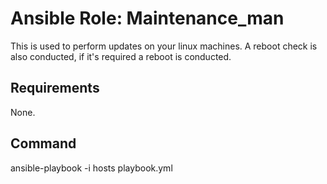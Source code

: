 # Ansible Role: Maintenance_man
This is used to perform updates on your linux machines. A reboot check is also conducted, if it's required a reboot is conducted.

## Requirements
None.

## Command
ansible-playbook -i hosts playbook.yml